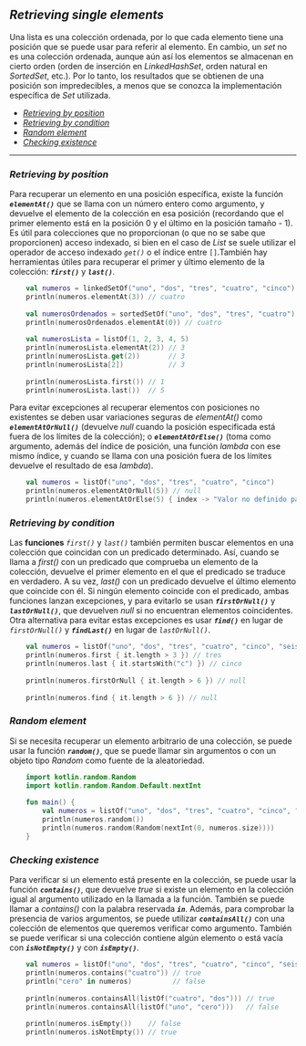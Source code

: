 ## *Retrieving single elements*
Una lista es una colección ordenada, por lo que cada elemento tiene una posición que se puede usar para referir al elemento. En cambio, un *set* no es una colección ordenada, aunque aún así los elementos se almacenan en cierto orden (orden de inserción en *LinkedHashSet*, orden natural en *SortedSet*, etc.). Por lo tanto, los resultados que se obtienen de una posición son impredecibles, a menos que se conozca la implementación específica de *Set* utilizada.

- [*Retrieving by position*](#retrieving-by-position)
- [*Retrieving by condition*](#retrieving-by-condition)
- [*Random element*](#random-element)
- [*Checking existence*](#checking-existence)

---

### *Retrieving by position*
Para recuperar un elemento en una posición específica, existe la función ***``elementAt()``*** que se llama con un número entero como argumento, y devuelve el elemento de la colección en esa posición (recordando que el primer elemento está en la posición 0 y el último en la posición tamaño - 1). Es útil para colecciones que no proporcionan (o que no se sabe que proporcionen) acceso indexado, si bien en el caso de *List* se suele utilizar el operador de acceso indexado *``get()``* o el índice entre ``[]``.También hay herramientas útiles para recuperar el primer y último elemento de la colección: ***``first()``*** y ***``last()``***.

```kotlin
    val numeros = linkedSetOf("uno", "dos", "tres", "cuatro", "cinco")
    println(numeros.elementAt(3)) // cuatro
    
    val numerosOrdenados = sortedSetOf("uno", "dos", "tres", "cuatro")
    println(numerosOrdenados.elementAt(0)) // cuatro
    
    val numerosLista = listOf(1, 2, 3, 4, 5)
    println(numerosLista.elementAt(2)) // 3
    println(numerosLista.get(2))       // 3
    println(numerosLista[2])           // 3
    
    println(numerosLista.first()) // 1
    println(numerosLista.last())  // 5
```

Para evitar excepciones al recuperar elementos con posiciones no existentes se deben usar variaciones seguras de *elementAt()* como ***``elementAtOrNull()``*** (devuelve *null* cuando la posición especificada está fuera de los límites de la colección); o ***``elementAtOrElse()``*** (toma como argumento, además del índice de posición, una función *lambda* con ese mismo índice, y cuando se llama con una posición fuera de los límites devuelve el resultado de esa *lambda*).

```kotlin
    val numeros = listOf("uno", "dos", "tres", "cuatro", "cinco")
    println(numeros.elementAtOrNull(5)) // null
    println(numeros.elementAtOrElse(5) { index -> "Valor no definido para el índice $index" })
```

### *Retrieving by condition*
Las **funciones** *``first()``* y *``last()``* también permiten buscar elementos en una colección que coincidan con un predicado determinado. Así, cuando se llama a *first()* con un predicado que comprueba un elemento de la colección, devuelve el primer elemento en el que el predicado se traduce en verdadero. A su vez, *last()* con un predicado devuelve el último elemento que coincide con él. Si ningún elemento coincide con el predicado, ambas funciones lanzan excepciones, y para evitarlo se usan ***``firstOrNull()``*** y ***``lastOrNull()``***, que devuelven *null* si no encuentran elementos coincidentes. Otra alternativa para evitar estas excepciones es usar ***``find()``*** en lugar de *``firstOrNull()``* y ***``findLast()``*** en lugar de *``lastOrNull()``*.

```kotlin
    val numeros = listOf("uno", "dos", "tres", "cuatro", "cinco", "seis")
    println(numeros.first { it.length > 3 }) // tres
    println(numeros.last { it.startsWith("c") }) // cinco
    
    println(numeros.firstOrNull { it.length > 6 }) // null
    
    println(numeros.find { it.length > 6 }) // null
```

### *Random element*
Si se necesita recuperar un elemento arbitrario de una colección, se puede usar la función ***``random()``***, que se puede llamar sin argumentos o con un objeto tipo *Random* como fuente de la aleatoriedad.

```kotlin
    import kotlin.random.Random
    import kotlin.random.Random.Default.nextInt
    
    fun main() {
        val numeros = listOf("uno", "dos", "tres", "cuatro", "cinco", "seis")
        println(numeros.random())
        println(numeros.random(Random(nextInt(0, numeros.size))))
    }
```

### *Checking existence*
Para verificar si un elemento está presente en la colección, se puede usar la función ***``contains()``***, que devuelve *true* si existe un elemento en la colección igual al argumento utilizado en la llamada a la función. También se puede llamar a *contains()* con la palabra reservada ***``in``***. Además, para comprobar la presencia de varios argumentos, se puede utilizar ***``containsAll()``*** con una colección de elementos que queremos verificar como argumento. También se puede verificar si una colección contiene algún elemento o está vacía con ***``isNotEmpty()``*** y con ***``isEmpty()``***.

```kotlin
    val numeros = listOf("uno", "dos", "tres", "cuatro", "cinco", "seis")
    println(numeros.contains("cuatro")) // true
    println("cero" in numeros)          // false
    
    println(numeros.containsAll(listOf("cuatro", "dos"))) // true
    println(numeros.containsAll(listOf("uno", "cero")))   // false
    
    println(numeros.isEmpty())    // false
    println(numeros.isNotEmpty()) // true
```
